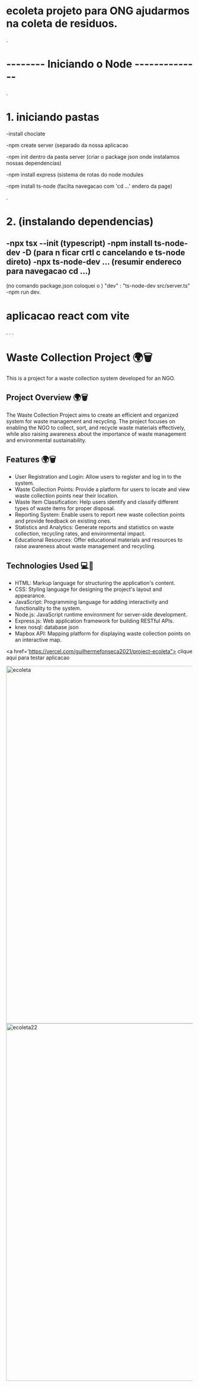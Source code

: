 # ecoleta projeto para ONG ajudarmos na coleta de residuos.
.
# --------               Iniciando o Node            --------------
.
# 1. iniciando pastas
-install choclate

-npm create server (separado da nossa aplicacao

-npm init dentro da pasta server (criar o package json onde instalamos nossas dependencias)

-npm install express (sistema de rotas do node modules

-npm install ts-node (facilta navegacao com 'cd ...' endero da page)

.
# 2. (instalando dependencias)
-npx tsx --init   (typescript)
-npm install ts-node-dev -D (para n ficar crtl c cancelando e ts-node direto)
-npx ts-node-dev ... (resumir endereco para navegacao cd ...)
-
(no comando package.json coloquei o )
    "dev" : "ts-node-dev src/server.ts"
-npm run dev.

# aplicacao react com vite
.
.
.
# Waste Collection Project 🌍🗑️

This is a project for a waste collection system developed for an NGO.

## Project Overview 🌍🗑️

The Waste Collection Project aims to create an efficient and organized system for waste management and recycling. The project focuses on enabling the NGO to collect, sort, and recycle waste materials effectively, while also raising awareness about the importance of waste management and environmental sustainability.

## Features 🌍🗑️

- User Registration and Login: Allow users to register and log in to the system.
- Waste Collection Points: Provide a platform for users to locate and view waste collection points near their location.
- Waste Item Classification: Help users identify and classify different types of waste items for proper disposal.
- Reporting System: Enable users to report new waste collection points and provide feedback on existing ones.
- Statistics and Analytics: Generate reports and statistics on waste collection, recycling rates, and environmental impact.
- Educational Resources: Offer educational materials and resources to raise awareness about waste management and recycling.

## Technologies Used 💻🔧

- HTML: Markup language for structuring the application's content.
- CSS: Styling language for designing the project's layout and appearance.
- JavaScript: Programming language for adding interactivity and functionality to the system.
- Node.js: JavaScript runtime environment for server-side development.
- Express.js: Web application framework for building RESTful APIs.
- knex nosql: database json 
- Mapbox API: Mapping platform for displaying waste collection points on an interactive map.

<a href='https://vercel.com/guilhermefonseca2021/project-ecoleta"> clique aqui para testar aplicacao </a>

<img width="962" alt="ecoleta" src="https://github.com/Guilhermefonseca2021/Project-Ecoleta/assets/92196697/e98e2f8e-04c9-464e-9669-51bdcd712080">

<img width="962" alt="ecoleta22" src="https://github.com/Guilhermefonseca2021/Project-Ecoleta/assets/92196697/d16abffb-507a-4898-a48f-b2311141e267">
